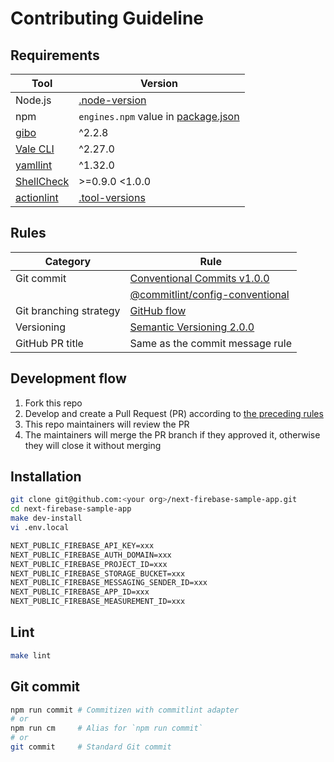 # Contributing Guideline

## Requirements

| Tool                                                        | Version                                                                                                          |
| ----------------------------------------------------------- | ---------------------------------------------------------------------------------------------------------------- |
| Node.js                                                     | [.node-version](https://github.com/haru52/next-firebase-sample-app/blob/main/.node-version#L1)                   |
| npm                                                         | `engines.npm` value in [package.json](https://github.com/haru52/next-firebase-sample-app/blob/main/package.json) |
| [gibo](https://github.com/simonwhitaker/gibo#readme)        | ^2.2.8                                                                                                           |
| [Vale CLI](https://vale.sh/)                                | ^2.27.0                                                                                                          |
| [yamllint](https://yamllint.readthedocs.io/)                | ^1.32.0                                                                                                          |
| [ShellCheck](https://github.com/koalaman/shellcheck#readme) | >=0.9.0 <1.0.0                                                                                                   |
| [actionlint](https://github.com/rhysd/actionlint#readme)    | [.tool-versions](https://github.com/haru52/next-firebase-sample-app/blob/main/.tool-versions)                    |

## Rules

| Category               | Rule                                                                                                                                       |
| ---------------------- | ------------------------------------------------------------------------------------------------------------------------------------------ |
| Git commit             | [Conventional Commits v1.0.0](https://www.conventionalcommits.org/en/v1.0.0/)                                                              |
|                        | [@commitlint/config-conventional](https://github.com/conventional-changelog/commitlint/tree/master/@commitlint/config-conventional#readme) |
| Git branching strategy | [GitHub flow](https://docs.github.com/en/get-started/quickstart/github-flow)                                                               |
| Versioning             | [Semantic Versioning 2.0.0](https://semver.org/spec/v2.0.0.html)                                                                           |
| GitHub PR title        | Same as the commit message rule                                                                                                            |

## Development flow

1. Fork this repo
2. Develop and create a Pull Request (PR) according to [the preceding rules](#rules)
3. This repo maintainers will review the PR
4. The maintainers will merge the PR branch if they approved it, otherwise they will close it without merging

## Installation

```sh
git clone git@github.com:<your org>/next-firebase-sample-app.git
cd next-firebase-sample-app
make dev-install
vi .env.local
```

```txt
NEXT_PUBLIC_FIREBASE_API_KEY=xxx
NEXT_PUBLIC_FIREBASE_AUTH_DOMAIN=xxx
NEXT_PUBLIC_FIREBASE_PROJECT_ID=xxx
NEXT_PUBLIC_FIREBASE_STORAGE_BUCKET=xxx
NEXT_PUBLIC_FIREBASE_MESSAGING_SENDER_ID=xxx
NEXT_PUBLIC_FIREBASE_APP_ID=xxx
NEXT_PUBLIC_FIREBASE_MEASUREMENT_ID=xxx
```

## Lint

```sh
make lint
```

## Git commit

```sh
npm run commit # Commitizen with commitlint adapter
# or
npm run cm     # Alias for `npm run commit`
# or
git commit     # Standard Git commit
```

